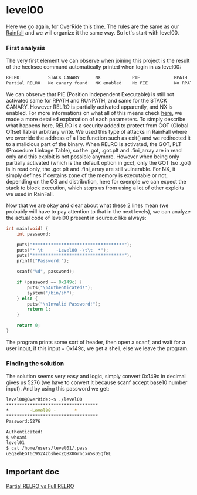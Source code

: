 # level00

Here we go again, for OverRide this time. The rules are the same as our [Rainfall](https://github.com/kbarbry/RainFall) and we will organize it the same way. So let's start with level00.

### First analysis

The very first element we can observe when joining this project is the result of the hecksec command automatically printed when login in as level00:

```sh
RELRO           STACK CANARY      NX            PIE             RPATH      RUNPATH      FILE
Partial RELRO   No canary found   NX enabled    No PIE          No RPATH   No RUNPATH   /home/users/level00/level00
```

We can observe that PIE (Position Independent Executable) is still not activated same for RPATH and RUNPATH, and same for the STACK CANARY. However RELRO is partially activated apparently, and NX is enabled. For more informations on what all of this means check [here](https://github.com/kbarbry/RainFall/blob/7548e94133c768d509c06f371aa61ba6306837a0/level3/README.md#strange-login-output-digression), we made a more detailed explanation of each parameters. To simply describe what happens here, RELRO is a security added to protect from GOT (Global Offset Table) arbitrary write. We used this type of attacks in RainFall where we override the address of a libc function such as exit() and we redirected it to a malicious part of the binary. When RELRO is activated, the GOT, PLT (Procedure Linkage Table), so the .got, .got.plt and .fini_array are in read only and this exploit is not possible anymore. However when being only partially activated (which is the default option in gcc), only the GOT (so .got) is in read only, the .got.plt and .fini_array are still vulnerable. For NX, it simply defines if certains zone of the memory is executable or not, depending on the OS and distribution, here for exemple we can expect the stack to block execution, which stops us from using a lot of other exploits we used in RainFall.

Now that we are okay and clear about what these 2 lines mean (we probably will have to pay attention to that in the next levels), we can analyze the actual code of level00 present in source.c like always:

```c
int main(void) {
    int password;

    puts("***********************************");
    puts("* \t     -Level00 -\t\t  *");
    puts("***********************************");
    printf("Password:");

    scanf("%d", password);

    if (password == 0x149c) {
        puts("\nAuthenticated!");
        system("/bin/sh");
    } else {
        puts("\nInvalid Password!");
        return 1;
    }

    return 0;
}
```

The program prints some sort of header, then open a scanf, and wait for a user input, if this input = 0x149c, we get a shell, else we leave the program.

### Finding the solution

The solution seems very easy and logic, simply convert 0x149c in decimal gives us 5276 (we have to convert it because scanf accept base10 number input). And by using this password we get:

```sh
level00@OverRide:~$ ./level00 
***********************************
* 	     -Level00 -		  *
***********************************
Password:5276

Authenticated!
$ whoami
level01
$ cat /home/users/level01/.pass 
uSq2ehEGT6c9S24zbshexZQBXUGrncxn5sD5QfGL
```

## Important doc

[Partial RELRO vs Full RELRO](https://book.hacktricks.xyz/binary-exploitation/common-binary-protections-and-bypasses/relro)